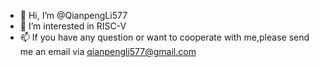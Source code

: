 - 👋 Hi, I’m @QianpengLi577
- 👀 I’m interested in RISC-V
- 📫 If you have any question or want to cooperate with me,please send me an email via qianpengli577@gmail.com 

<!---
QianpengLi577/QianpengLi577 is a ✨ special ✨ repository because its `README.md` (this file) appears on your GitHub profile.
You can click the Preview link to take a look at your changes.
--->
